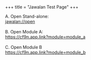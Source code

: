 +++
title = "Jawalan Test Page"
+++

A. Open Stand-alone:<br>
<a href="jawalan://open">jawalan://open</a>
<br><br>
B. Open Module A:<br>
<a href="https://cf9n.app.link?module=module_a">https://cf9n.app.link?module=module_a</a>
<br><br>
C. Open Module B<br>
<a href="https://cf9n.app.link?module=module_b">https://cf9n.app.link?module=module_b</a>
<br><br>




